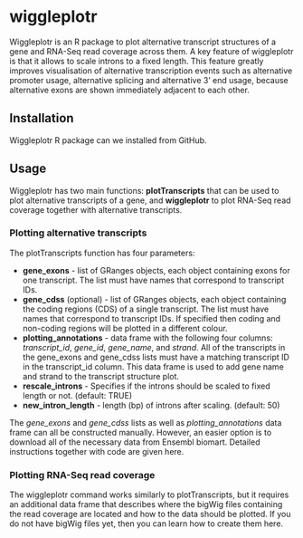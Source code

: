 # wiggleplotr
Wiggleplotr is an R package to plot alternative transcript structures of a gene and RNA-Seq read coverage across them. A key feature of wiggleplotr is that it allows to scale introns to a fixed length. This feature greatly improves visualisation of alternative transcription events such as alternative promoter usage, alternative splicing and alternative 3’ end usage, because alternative exons are shown immediately adjacent to each other.

## Installation
Wiggleplotr R package can we installed from GitHub.

## Usage
Wiggleplotr has two main functions: **plotTranscripts** that can be used to plot alternative transcripts of a gene, and **wiggleplotr** to plot RNA-Seq read coverage together with alternative transcripts.

### Plotting alternative transcripts
The plotTranscripts function has four parameters:
* **gene_exons** - list of GRanges objects, each object containing exons for one transcript. The list must have names that correspond to transcript IDs.
* **gene_cdss** (optional) - list of GRanges objects, each object containing the coding regions (CDS) of a single transcript. The list must have names that correspond to transcript IDs. If specified then coding and non-coding regions will be plotted in a different colour.
* **plotting_annotations** - data frame with the following four columns: *transcript_id*, *gene_id*, *gene_name*, and *strand*. All of the transcripts in the gene_exons and gene_cdss lists must have a matching transcript ID in the transcript_id column. This data frame is used to add gene name and strand to the transcript structure plot.
* **rescale_introns** - Specifies if the introns should be scaled to fixed length or not. (default: TRUE)
* **new_intron_length** - length (bp) of introns after scaling. (default: 50)

The *gene_exons* and *gene_cdss* lists as well as *plotting_annotations* data frame can all be constructed manually. However, an easier option is to download all of the necessary data from Ensembl biomart. Detailed instructions together with code are given here. 

### Plotting RNA-Seq read coverage
The wiggleplotr command works similarly to plotTranscripts, but it requires an additional data frame that describes where the bigWig files containing the read coverage are located and how to the data should be plotted. If you do not have bigWig files yet, then you can learn how to create them here.

